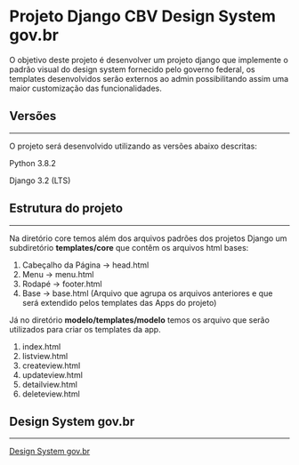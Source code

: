 # Projeto Django CBV Design System gov.br

O objetivo deste projeto é desenvolver um projeto django que implemente o padrão visual do design system fornecido pelo governo federal, os templates desenvolvidos serão externos ao admin possibilitando assim uma maior customização das funcionalidades.  

## Versões
-------------
O projeto será desenvolvido utilizando as versões abaixo descritas:

Python 3.8.2

Django 3.2 (LTS)

## Estrutura do projeto
-------------------
Na diretório core temos além dos arquivos padrões dos projetos Django um subdiretório **templates/core** que contêm os arquivos html bases:

1. Cabeçalho da Página -> head.html
1. Menu -> menu.html
1. Rodapé -> footer.html
1. Base -> base.html (Arquivo que agrupa os arquivos anteriores e que será extendido pelos templates das Apps do projeto)  

Já no diretório **modelo/templates/modelo** temos os arquivo que serão utilizados para criar os templates da app.  
1. index.html  
1. listview.html  
1. createview.html
1. updateview.html  
1. detailview.html
1. deleteview.html 
  
## Design System **gov.br**
----------
[Design System gov.br](http://dsgov.estaleiro.serpro.gov.br/introducao/como-comecar)